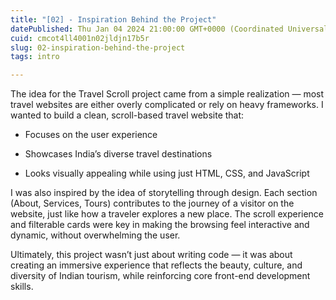 ```yaml
---
title: "[02] - Inspiration Behind the Project"
datePublished: Thu Jan 04 2024 21:00:00 GMT+0000 (Coordinated Universal Time)
cuid: cmcot4ll4001n02jldjn17b5r
slug: 02-inspiration-behind-the-project
tags: intro

---
```


The idea for the Travel Scroll project came from a simple realization — most travel websites are either overly complicated or rely on heavy frameworks. I wanted to build a clean, scroll-based travel website that:

* Focuses on the user experience
    
* Showcases India’s diverse travel destinations
    
* Looks visually appealing while using just HTML, CSS, and JavaScript
    

I was also inspired by the idea of storytelling through design. Each section (About, Services, Tours) contributes to the journey of a visitor on the website, just like how a traveler explores a new place. The scroll experience and filterable cards were key in making the browsing feel interactive and dynamic, without overwhelming the user.

Ultimately, this project wasn’t just about writing code — it was about creating an immersive experience that reflects the beauty, culture, and diversity of Indian tourism, while reinforcing core front-end development skills.